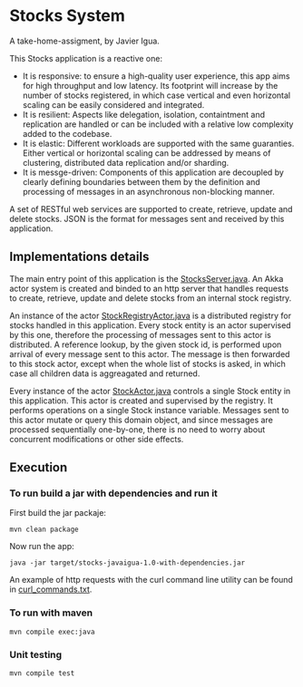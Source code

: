 # Stocks System
A take-home-assigment, by Javier Igua.

This Stocks application is a reactive one:
* It is responsive: to ensure a high-quality user experience, this app aims for high throughput and low latency. Its footprint will increase by the number of stocks registered, in which case vertical and even horizontal scaling can be easily considered and integrated. 
* It is resilient: Aspects like delegation, isolation, containtment and replication are handled or can be included with a relative low complexity added to the codebase.
* It is elastic: Different workloads are supported with the same guaranties. Either vertical or horizontal scaling can be addressed by means of clustering, distributed data replication and/or sharding.
* It is messge-driven: Components of this application are decoupled by clearly defining boundaries between them by the definition and processing of messages in an asynchronous non-blocking manner.

A set of RESTful web services are supported to create, retrieve, update and delete stocks. JSON is the format for messages sent and received by this application.

## Implementations details

The main entry point of this application is the  [StocksServer.java](src/main/java/com/javaigua/stocks/api/StockServer.java). An Akka actor system is created and binded to an http server that handles requests to create, retrieve, update and delete stocks from an internal stock registry.

An instance of the actor [StockRegistryActor.java](src/main/java/com/javaigua/stocks/actors/StockRegistryActor.java) is a distributed registry for stocks handled in this application. Every stock entity is an actor supervised by this one, therefore the processing of messages sent to this actor is distributed. A reference lookup, by the given stock id, is performed upon arrival of every message sent to this actor. The message is then forwarded to this stock actor, except when the whole list of stocks is asked, in which case all children data is aggreagated and returned.

Every instance of the actor [StockActor.java](src/main/java/com/javaigua/stocks/actors/StockRegistryActor.java) controls a single Stock entity in this application. This actor is created and supervised by the registry. It performs operations on a single Stock instance variable. Messages sent to this actor mutate or query this domain object, and since messages are processed sequentially one-by-one, there is no need to worry about concurrent modifications or other side effects.

## Execution

### To run build a jar with dependencies and run it
First build the jar packaje:
```
mvn clean package
```
Now run the app:
```
java -jar target/stocks-javaigua-1.0-with-dependencies.jar
```
An example of http requests with the curl command line utility can be found in [curl_commands.txt](src/main/test/resources/curl_commands.txt).

### To run with maven
```
mvn compile exec:java
```

### Unit testing 
```
mvn compile test
```